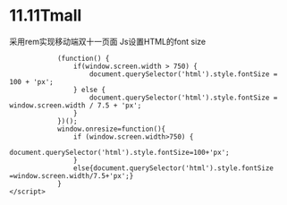 # 11.11Tmall
采用rem实现移动端双十一页面
Js设置HTML的font size<br/>
```<script type="text/javascript">
			(function() {
				if(window.screen.width > 750) {
					document.querySelector('html').style.fontSize = 100 + 'px';
				} else {
					document.querySelector('html').style.fontSize = window.screen.width / 7.5 + 'px';
				}
			})();
			window.onresize=function(){
				if (window.screen.width>750) {
					document.querySelector('html').style.fontSize=100+'px';
				}
				else{document.querySelector('html').style.fontSize =window.screen.width/7.5+'px';}
			}
</script>
